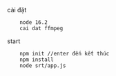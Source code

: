 cài đặt

        node 16.2
        cai dat ffmpeg
start

        npm init //enter đến kết thúc
        npm install
        node srt/app.js
